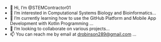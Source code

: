 - 👋 Hi, I’m @STEMContractor01
- 👀 I’m interested in Computational Systems Biology and Bioinformatics...
- 🌱 I’m currently learning how to use the GitHub Platform and Mobile App Development with Kotlin Programming ...
- 💞️ I’m looking to collaborate on various projects...
- 📫 You can reach me by email at drobinson289@gmail.com ...

<!---
STEMContractor01/STEMContractor01 is a ✨ special ✨ repository because its `README.md` (this file) appears on your GitHub profile.
You can click the Preview link to take a look at your changes.
--->
